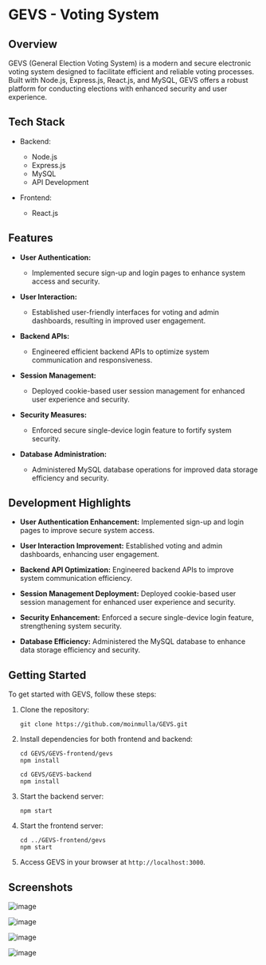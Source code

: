 # GEVS - Voting System

## Overview

GEVS (General Election Voting System) is a modern and secure electronic voting system designed to facilitate efficient and reliable voting processes. Built with Node.js, Express.js, React.js, and MySQL, GEVS offers a robust platform for conducting elections with enhanced security and user experience.

## Tech Stack

- Backend:
  - Node.js
  - Express.js
  - MySQL
  - API Development
  
- Frontend:
  - React.js

## Features

- **User Authentication:**
  - Implemented secure sign-up and login pages to enhance system access and security.

- **User Interaction:**
  - Established user-friendly interfaces for voting and admin dashboards, resulting in improved user engagement.

- **Backend APIs:**
  - Engineered efficient backend APIs to optimize system communication and responsiveness.

- **Session Management:**
  - Deployed cookie-based user session management for enhanced user experience and security.

- **Security Measures:**
  - Enforced secure single-device login feature to fortify system security.

- **Database Administration:**
  - Administered MySQL database operations for improved data storage efficiency and security.


## Development Highlights

- **User Authentication Enhancement:** Implemented sign-up and login pages to improve secure system access.

- **User Interaction Improvement:** Established voting and admin dashboards, enhancing user engagement.

- **Backend API Optimization:** Engineered backend APIs to improve system communication efficiency.

- **Session Management Deployment:** Deployed cookie-based user session management for enhanced user experience and security.

- **Security Enhancement:** Enforced a secure single-device login feature, strengthening system security.

- **Database Efficiency:** Administered the MySQL database to enhance data storage efficiency and security.


## Getting Started

To get started with GEVS, follow these steps:

1. Clone the repository:
   ```
   git clone https://github.com/moinmulla/GEVS.git
   ```
   
2. Install dependencies for both frontend and backend:
   ```
   cd GEVS/GEVS-frontend/gevs
   npm install
   
   cd GEVS/GEVS-backend
   npm install
   ```

3. Start the backend server:
   ```
   npm start
   ```

4. Start the frontend server:
   ```
   cd ../GEVS-frontend/gevs
   npm start
   ```

5. Access GEVS in your browser at `http://localhost:3000`.


## Screenshots

![image](https://github.com/moinmulla/GEVS/assets/65023937/3cb3baf3-313e-42cf-9fcb-08b81cbb167d)


![image](https://github.com/moinmulla/GEVS/assets/65023937/1dfd6e8c-1eeb-4039-926b-7708a4636f0b)


![image](https://github.com/moinmulla/GEVS/assets/65023937/f6c3a6e5-9714-43dd-aac1-b30368073dcb)


![image](https://github.com/moinmulla/GEVS/assets/65023937/1f575ab4-d72c-4be6-95d5-1b687c351ae4)

